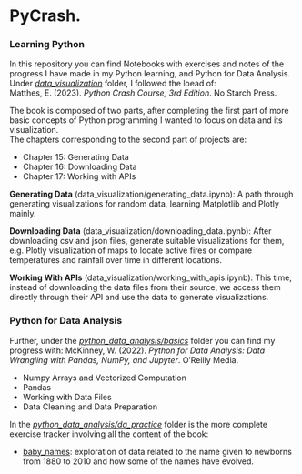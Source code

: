 # PyCrash. 
### Learning Python

In this repository you can find Notebooks with exercises and notes of the progress I have made in my Python learning, and Python for Data Analysis.<br>
Under [*data_visualization*](https://github.com/almanzanas/PyCrash/tree/main/data_visualization) folder, I followed the loead of:<br>
Matthes, E. (2023). *Python Crash Course, 3rd Edition*. No Starch Press.

The book is composed of two parts, after completing the first part of more basic concepts of Python programming I wanted to focus on data and its visualization.<br>
The chapters corresponding to the second part of projects are:<br>
- Chapter 15: Generating Data
- Chapter 16: Downloading Data
- Chapter 17: Working with APIs

**Generating Data** (data_visualization/generating_data.ipynb): A path through generating visualizations for random data, learning Matplotlib and Plotly mainly.

**Downloading Data** (data_visualization/downloading_data.ipynb): After downloading csv and json files, generate suitable visualizations for them, e.g. Plotly visualization of maps to locate active fires or compare temperatures and rainfall over time in different locations.

**Working With APIs** (data_visualization/working_with_apis.ipynb): This time, instead of downloading the data files from their source, we access them directly through their API and use the data to generate visualizations.

### Python for Data Analysis

Further, under the [*python_data_analysis/basics*](https://github.com/almanzanas/PyCrash/tree/main/python_data_analysis/basics) folder you can find my progress with:
McKinney, W. (2022). *Python for Data Analysis: Data Wrangling with Pandas, NumPy, and Jupyter*. O’Reilly Media.

- Numpy Arrays and Vectorized Computation
- Pandas
- Working with Data Files
- Data Cleaning and Data Preparation

In the [*python_data_analysis/da_practice*](https://github.com/almanzanas/PyCrash/tree/main/python_data_analysis/da_practice) folder is the more complete exercise tracker involving all the content of the book:
- [baby_names](https://github.com/almanzanas/PyCrash/blob/main/python_data_analysis/da_practice/notebooks/baby_names.ipynb): exploration of data related to the name given to newborns from 1880 to 2010 and how some of the names have evolved.
